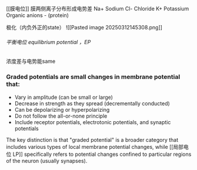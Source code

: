 [[膜电位]]
	膜两侧离子分布形成电势差
	Na+ Sodium
	Cl- Chloride
	K+ Potassium
	Organic anions - (protein)


极化（内负外正的state）
													![[Pasted image 20250312145308.png]]
###### 平衡电位  equilibrium potential ，EP
浓度差与电势能same



### Graded potentials are small changes in membrane potential that:

- Vary in amplitude (can be small or large)
- Decrease in strength as they spread (decrementally conducted)
- Can be depolarizing or hyperpolarizing
- Do not follow the all-or-none principle
- Include receptor potentials, electrotonic potentials, and synaptic potentials


The key distinction is that "graded potential" is a broader category that includes various types of local membrane potential changes, while [[局部电位 LP]] specifically refers to potential changes confined to particular regions of the neuron (usually synapses).
